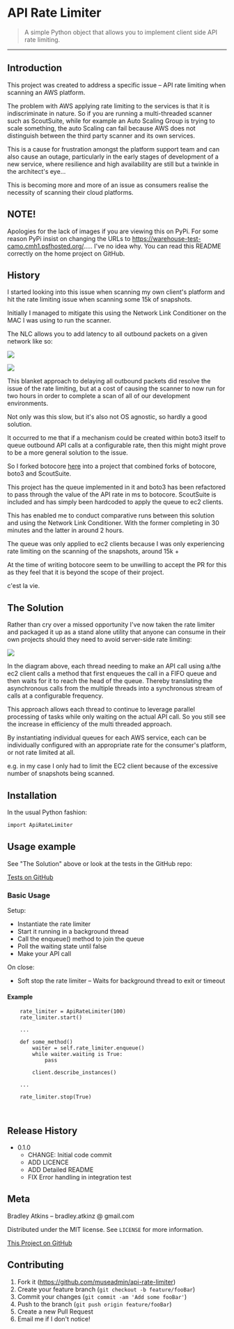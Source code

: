 # API Rate Limiter
> A simple Python object that allows you to implement client side API 
rate limiting.

---

## Introduction

This project was created to address a specific issue – API rate limiting
 when scanning an AWS platform.

The problem with AWS applying rate limiting to the services is that it 
is indiscriminate in nature. So if you are running a multi-threaded 
scanner such as ScoutSuite, while for example an Auto Scaling Group is 
trying to scale something, the auto Scaling can fail because AWS does 
not distinguish between the third party scanner and its own services.

This is a cause for frustration amongst the platform support team and 
can also cause an outage, particularly in the early stages of 
development of a new service, where resilience and high availability are
still but a twinkle in the architect's eye...

This is becoming more and more of an issue as consumers realise the 
necessity of scanning their cloud platforms.

## NOTE!

Apologies for the lack of images if you are viewing this on PyPi. For 
some reason PyPi insist on changing the URLs to 
https://warehouse-test-camo.cmh1.psfhosted.org/..... I've no idea why.
You can read this README correctly on the home project on GitHub.

## History

I started looking into this issue when scanning my own client's platform
 and hit the rate limiting issue when scanning some 15k of snapshots.
 
Initially I managed to mitigate this using the Network Link Conditioner 
on the MAC I was using to run the scanner. 

The NLC allows you to add latency to all outbound packets on a given 
network like so:

![](images/nlc.png)

![](images/nlc-profile.png)

This blanket approach to delaying all outbound packets did resolve the 
issue of the rate limiting, but at a cost of causing the scanner to now
run for two hours in order to complete a scan of all of our development 
environments.

Not only was this slow, but it's also not OS agnostic, so hardly a good 
solution.

It occurred to me that if a mechanism could be created within boto3 
itself to queue outbound API calls at a configurable rate, then this 
might might prove to be a more general solution to the issue.

So I forked botocore [here](https://github.com/museadmin/botorate) into 
a project that combined forks of botocore, boto3 and ScoutSuite.

This project has the queue implemented in it and boto3 has been 
refactored to pass through the value of the API rate in ms to botocore. 
ScoutSuite is included and has simply been hardcoded to apply the queue 
to ec2 clients.

This has enabled me to conduct comparative runs between this solution 
and using the Network Link Conditioner. With the former completing in 30
 minutes and the latter in around 2 hours.
 
The queue was only applied to ec2 clients because I was only 
experiencing rate limiting on the scanning of the snapshots, around 15k 
+

At the time of writing botocore seem to be unwilling to accept the PR 
for this as they feel that it is beyond the scope of their project. 

c'est la vie.

## The Solution

Rather than cry over a missed opportunity I've now taken the rate 
limiter and packaged it up as a stand alone utility that anyone can 
consume in their own projects should they need to avoid server-side rate 
limiting:   

![](images/api-rate-overview.jpg)

In the diagram above, each thread needing to make an API call using 
a/the ec2 client calls a method that first enqueues the call in a FIFO 
queue and then waits for it to reach the head of the queue. Thereby 
translating the asynchronous calls from the multiple threads into a 
synchronous stream of calls at a configurable frequency.

This approach allows each thread to continue to leverage parallel 
processing of tasks while only waiting on the actual API call. So you 
still see the increase in efficiency of the multi threaded approach.

By instantiating individual queues for each AWS service, each can be 
individually configured with an appropriate rate for the consumer's 
platform, or not rate limited at all.

e.g. in my case I only had to limit the EC2 client because of the 
excessive number of snapshots being scanned. 

## Installation

In the usual Python fashion:

```sh
import ApiRateLimiter
```

## Usage example

See "The Solution" above or look at the tests in the GitHub repo:

[Tests on GitHub](https://github.com/museadmin/api-rate-limiter/tree/master/api-rate-limiter/tests)

### Basic Usage

Setup:

* Instantiate the rate limiter
* Start it running in a background thread
* Call the enqueue() method to join the queue
* Poll the waiting state until false
* Make your API call

On close:

* Soft stop the rate limiter – Waits for background thread to exit or timeout

#### Example
```
    rate_limiter = ApiRateLimiter(100)
    rate_limiter.start()
    
    ...
    
    def some_method()
        waiter = self.rate_limiter.enqueue()
        while waiter.waiting is True:
            pass
                
        client.describe_instances()
    
    ...
    
    rate_limiter.stop(True) 
    
    
```

## Release History

* 0.1.0
    * CHANGE: Initial code commit
    * ADD LICENCE
    * ADD Detailed README
    * FIX Error handling in integration test

## Meta

Bradley Atkins – bradley.atkinz @ gmail.com

Distributed under the MIT license. See ``LICENSE`` for more information.

[This Project on GitHub](https://github.com/museadmin/api-rate-limiter)

## Contributing

1. Fork it (<https://github.com/museadmin/api-rate-limiter>)
2. Create your feature branch (`git checkout -b feature/fooBar`)
3. Commit your changes (`git commit -am 'Add some fooBar'`)
4. Push to the branch (`git push origin feature/fooBar`)
5. Create a new Pull Request
6. Email me if I don't notice!

